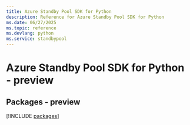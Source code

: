 ```yaml
---
title: Azure Standby Pool SDK for Python
description: Reference for Azure Standby Pool SDK for Python
ms.date: 06/27/2025
ms.topic: reference
ms.devlang: python
ms.service: standbypool
---
```

# Azure Standby Pool SDK for Python - preview
## Packages - preview
[!INCLUDE [packages](standby-pool-index.md)]